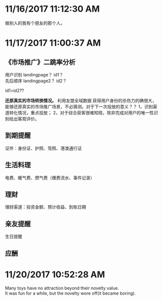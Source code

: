 # 11/16/2017 11:12:30 AM  #
做别人的我有个朋友的那个人。
# 11/17/2017 11:00:37 AM  #
## 《市场推广》二跳率分析 ##
用户识别  landingpage？  id1？<br>
先后顺序  landingpage2？ id2？

id1>id2??

**还原真实的市场转换情况。** 利用友盟全域数据
获得用户身份的杀伤力的确很大，能够还原真实的市场推广场景，不必猜测。对于下一次投放的意义？？
1，识别渠道转化情况，重点投放；
2，对于综合获客很难知晓，除非完成对用户的唯一性识别给出客观评价。

## 到期提醒 ##
证件：身份证、护照、驾照、港澳通行证
## 生活料理 ##
电费、暖气费、燃气费（缴费流水、事件记录）
## 理财 ##
理财渠道：投资金额、预计收益、到账日期
## 亲友提醒 ##
生日提醒
## 应酬 ##
# 11/20/2017 10:52:28 AM  #
Many toys have no attraction beyond their novelty value.<br>
It was fun for a while, but the novelty wore off(it became boring).